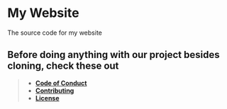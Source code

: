 # My Website
The source code for my website

## Before doing anything with our project besides cloning, check these out
> - [**Code of Conduct**](CODE_OF_CONDUCT.md)
> - [**Contributing**](CONTRIBUTING.md)
> - [**License**](LICENSE.md)
